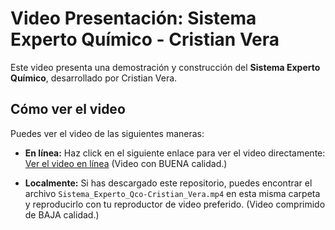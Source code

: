 # Video Presentación: Sistema Experto Químico - Cristian Vera

Este video presenta una demostración y construcción del **Sistema Experto Químico**, desarrollado por Cristian Vera.

## Cómo ver el video

Puedes ver el video de las siguientes maneras:

* **En línea:** Haz click en el siguiente enlace para ver el video directamente:
    [Ver el video en línea](https://www.youtube.com/watch?v=HB0SAAyFFP4&t=98s) (Video con BUENA calidad.)

* **Localmente:** Si has descargado este repositorio, puedes encontrar el archivo `Sistema_Experto_Qco-Cristian_Vera.mp4` en esta misma carpeta y reproducirlo con tu reproductor de video preferido. (Video comprimido de BAJA calidad.)
